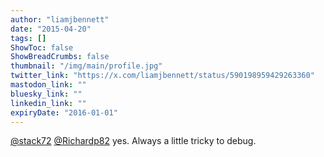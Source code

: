 ```yaml
---
author: "liamjbennett"
date: "2015-04-20"
tags: []
ShowToc: false
ShowBreadCrumbs: false
thumbnail: "/img/main/profile.jpg"
twitter_link: "https://x.com/liamjbennett/status/590198959429263360"
mastodon_link: ""
bluesky_link: ""
linkedin_link: ""
expiryDate: "2016-01-01"
---
```


[@stack72](https://x.com/stack72) [@Richardp82](https://x.com/Richardp82) yes. Always a little tricky to debug.

